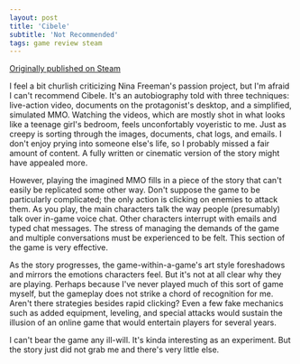 ```yaml
---
layout: post
title: 'Cibele'
subtitle: 'Not Recommended'
tags: game review steam
---
```


[Originally published on Steam](https://steamcommunity.com/id/jlericson/recommended/408120/)


 I feel a bit churlish criticizing Nina Freeman's passion project, but I'm afraid I can't recommend Cibele. It's an autobiography told with three techniques: live-action video, documents on the protagonist's desktop, and a simplified, simulated MMO. Watching the videos, which are mostly shot in what looks like a teenage girl's bedroom, feels unconfortably voyeristic to me. Just as creepy is sorting through the images, documents, chat logs, and emails. I don't enjoy prying into someone else's life, so I probably missed a fair amount of content. A fully written or cinematic version of the story might have appealed more.
 

 

 However, playing the imagined MMO fills in a piece of the story that can't easily be replicated some other way. Don't suppose the game to be particularly complicated; the only action is clicking on enemies to attack them. As you play, the main characters talk the way people (presumably) talk over in-game voice chat. Other characters interrupt with emails and typed chat messages. The stress of managing the demands of the game and multiple conversations must be experienced to be felt. This section of the game is very effective.
 

 

 As the story progresses, the game-within-a-game's art style foreshadows and mirrors the emotions characters feel. But it's not at all clear why they are playing. Perhaps because I've never played much of this sort of game myself, but the gameplay does not strike a chord of recognition for me. Aren't there strategies besides rapid clicking? Even a few fake mechanics such as added equipment, leveling, and special attacks would sustain the illusion of an online game that would entertain players for several years.
 

 

 I can't bear the game any ill-will. It's kinda interesting as an experiment. But the story just did not grab me and there's very little else.
